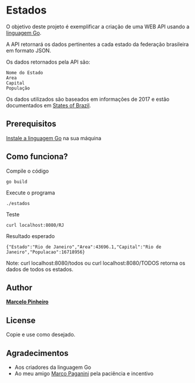 # Estados

O objetivo deste projeto é exemplificar a criação de uma WEB API usando a [linguagem Go](https://golang.org/).

A API retornará os dados pertinentes a cada estado da federação brasileira em formato JSON. 

Os dados retornados pela API são:

```
Nome do Estado
Area
Capital
População
```

Os dados utilizados são baseados em informações de 2017 e estão documentados em [States of Brazil](https://en.wikipedia.org/wiki/States_of_Brazil).



## Prerequisitos

[Instale a linguagem Go](https://golang.org/doc/install) na sua máquina

## Como funciona?

Compile o código

```
go build
```

Execute o programa

```
./estados
```

Teste

```
curl localhost:8080/RJ
```

Resultado esperado

```
{"Estado":"Rio de Janeiro","Area":43696.1,"Capital":"Rio de Janeiro","Populacao":16718956}
```

Note: curl localhost:8080/todos ou curl localhost:8080/TODOS retorna os dados de todos os estados.

## Author

[**Marcelo Pinheiro**](https://github.com/mpinheir)

## License

Copie e use como desejado.

## Agradecimentos

* Aos criadores da linguagem Go
* Ao meu amigo [Marco Paganini](https://github.com/marcopaganini) pela paciência e incentivo

